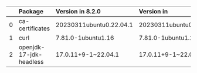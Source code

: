 <!-- markdown-link-check-disable -->

|    | Package                 | Version in 8.2.0        | Version in              | Status   |
|---:|:------------------------|:------------------------|:------------------------|:---------|
|  0 | ca-certificates         | 20230311ubuntu0.22.04.1 | 20230311ubuntu0.22.04.1 |          |
|  1 | curl                    | 7.81.0-1ubuntu1.16      | 7.81.0-1ubuntu1.16      |          |
|  2 | openjdk-17-jdk-headless | 17.0.11+9-1~22.04.1     | 17.0.11+9-1~22.04.1     |          |